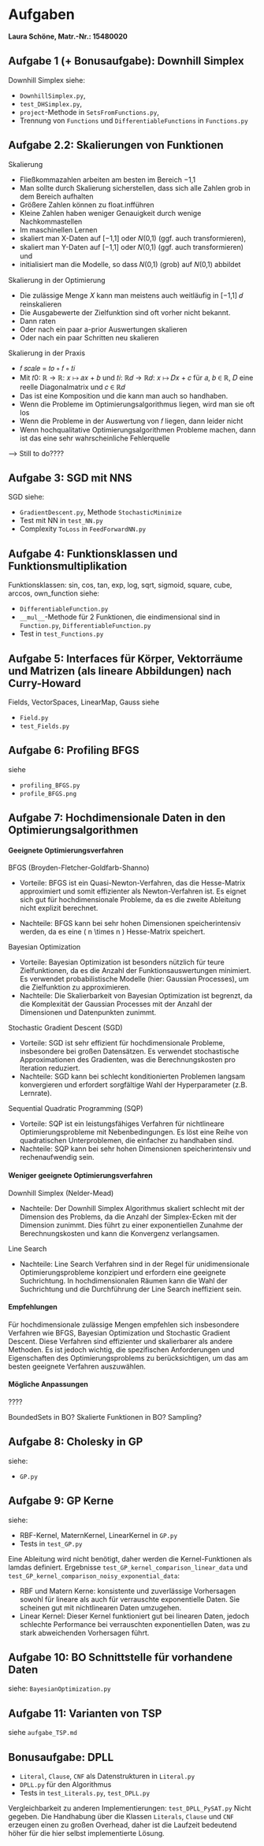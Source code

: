 # Aufgaben

**Laura Schöne, Matr.-Nr.: 15480020**

## Aufgabe 1 (+ Bonusaufgabe): Downhill Simplex

Downhill Simplex siehe: 
- `DownhillSimplex.py`, 
- `test_DHSimplex.py`, 
- `project`-Methode in `SetsFromFunctions.py`, 
- Trennung von `Functions` und `DifferentiableFunctions` in `Functions.py`

## Aufgabe 2.2: Skalierungen von Funktionen

Skalierung
-  Fließkommazahlen arbeiten am besten im Bereich −1,1
-  Man sollte durch Skalierung sicherstellen, dass sich alle Zahlen grob in
dem Bereich aufhalten
- Größere Zahlen können zu float.infführen
- Kleine Zahlen haben weniger Genauigkeit durch wenige Nachkommastellen
- Im maschinellen Lernen
- skaliert man X-Daten auf [−1,1] oder 𝑁(0,1) (ggf. auch transformieren),
- skaliert man Y-Daten auf [−1,1] oder 𝑁(0,1) (ggf. auch transformieren) und
- initialisiert man die Modelle, so dass 𝑁(0,1) (grob) auf 𝑁(0,1) abbildet

Skalierung in der Optimierung
- Die zulässige Menge 𝑋 kann man meistens auch weitläufig in [−1,1] 𝑑
reinskalieren
- Die Ausgabewerte der Zielfunktion sind oft vorher nicht bekannt.
- Dann raten
- Oder nach ein paar a-prior Auswertungen skalieren
- Oder nach ein paar Schritten neu skalieren

Skalierung in der Praxis
- 𝑓 𝑠𝑐𝑎𝑙𝑒 = 𝑡𝑜 ∘ 𝑓 ∘ 𝑡𝑖
- Mit 𝑡0: ℝ → ℝ: 𝑥 ↦ 𝑎𝑥 + 𝑏 und 𝑡𝑖: ℝ𝑑 → ℝ𝑑: 𝑥 ↦ 𝐷𝑥 + 𝑐
für 𝑎, 𝑏 ∈ ℝ, 𝐷 eine reelle Diagonalmatrix und 𝑐 ∈ ℝ𝑑
- Das ist eine Komposition und die kann man auch so handhaben.
- Wenn die Probleme im Optimierungsalgorithmus liegen, wird man sie oft los
- Wenn die Probleme in der Auswertung von 𝑓 liegen, dann leider nicht
- Wenn hochqualitative Optimierungsalgorithmen Probleme machen,
dann ist das eine sehr wahrscheinliche Fehlerquelle

--> Still to do????

## Aufgabe 3: SGD mit NNS

SGD siehe:
- `GradientDescent.py`, Methode `StochasticMinimize`
- Test mit NN in `test_NN.py`
- Complexity `ToLoss` in `FeedForwardNN.py`

## Aufgabe 4: Funktionsklassen und Funktionsmultiplikation

Funktionsklassen: sin, cos, tan, exp, log, sqrt, sigmoid, square, cube, arccos, own_function siehe:
- `DifferentiableFunction.py`
- `__mul__`-Methode für 2 Funktionen, die eindimensional sind in `Function.py`, `DifferentiableFunction.py`
- Test in `test_Functions.py`

## Aufgabe 5: Interfaces für Körper, Vektorräume und Matrizen (als lineare Abbildungen) nach Curry-Howard

Fields, VectorSpaces, LinearMap, Gauss siehe
- `Field.py`
- `test_Fields.py`

## Aufgabe 6: Profiling BFGS

siehe
- `profiling_BFGS.py`
- `profile_BFGS.png`

## Aufgabe 7: Hochdimensionale Daten in den Optimierungsalgorithmen

#### Geeignete Optimierungsverfahren

BFGS (Broyden-Fletcher-Goldfarb-Shanno)

- Vorteile: BFGS ist ein Quasi-Newton-Verfahren, das die Hesse-Matrix approximiert und somit effizienter als Newton-Verfahren ist. Es eignet sich gut für hochdimensionale Probleme, da es die zweite Ableitung nicht explizit berechnet.

- Nachteile: BFGS kann bei sehr hohen Dimensionen speicherintensiv werden, da es eine ( n \times n ) Hesse-Matrix speichert.

Bayesian Optimization

- Vorteile: Bayesian Optimization ist besonders nützlich für teure Zielfunktionen, da es die Anzahl der Funktionsauswertungen minimiert. Es verwendet probabilistische Modelle (hier: Gaussian Processes), um die Zielfunktion zu approximieren.
- Nachteile: Die Skalierbarkeit von Bayesian Optimization ist begrenzt, da die Komplexität der Gaussian Processes mit der Anzahl der Dimensionen und Datenpunkten zunimmt.

Stochastic Gradient Descent (SGD)

- Vorteile: SGD ist sehr effizient für hochdimensionale Probleme, insbesondere bei großen Datensätzen. Es verwendet stochastische Approximationen des Gradienten, was die Berechnungskosten pro Iteration reduziert.
- Nachteile: SGD kann bei schlecht konditionierten Problemen langsam konvergieren und erfordert sorgfältige Wahl der Hyperparameter (z.B. Lernrate).

Sequential Quadratic Programming (SQP)

- Vorteile: SQP ist ein leistungsfähiges Verfahren für nichtlineare Optimierungsprobleme mit Nebenbedingungen. Es löst eine Reihe von quadratischen Unterproblemen, die einfacher zu handhaben sind.
- Nachteile: SQP kann bei sehr hohen Dimensionen speicherintensiv und rechenaufwendig sein.

#### Weniger geeignete Optimierungsverfahren

Downhill Simplex (Nelder-Mead)

- Nachteile: Der Downhill Simplex Algorithmus skaliert schlecht mit der Dimension des Problems, da die Anzahl der Simplex-Ecken mit der Dimension zunimmt. Dies führt zu einer exponentiellen Zunahme der Berechnungskosten und kann die Konvergenz verlangsamen.

Line Search

- Nachteile: Line Search Verfahren sind in der Regel für unidimensionale Optimierungsprobleme konzipiert und erfordern eine geeignete Suchrichtung. In hochdimensionalen Räumen kann die Wahl der Suchrichtung und die Durchführung der Line Search ineffizient sein.

#### Empfehlungen
Für hochdimensionale zulässige Mengen empfehlen sich insbesondere Verfahren wie BFGS, Bayesian Optimization und Stochastic Gradient Descent. Diese Verfahren sind effizienter und skalierbarer als andere Methoden. Es ist jedoch wichtig, die spezifischen Anforderungen und Eigenschaften des Optimierungsproblems zu berücksichtigen, um das am besten geeignete Verfahren auszuwählen.

#### Mögliche Anpassungen
????

BoundedSets in BO? Skalierte Funktionen in BO? Sampling?

## Aufgabe 8: Cholesky in GP

siehe: 
- `GP.py`

## Aufgabe 9: GP Kerne

siehe:
- RBF-Kernel, MaternKernel, LinearKernel in `GP.py`
- Tests in `test_GP.py`

Eine Ableitung wird nicht benötigt, daher werden die Kernel-Funktionen als lamdas definiert.
Ergebnisse `test_GP_kernel_comparison_linear_data` und `test_GP_kernel_comparison_noisy_exponential_data`:
- RBF und Matern Kerne: konsistente und zuverlässige Vorhersagen sowohl für lineare als auch für verrauschte exponentielle Daten. Sie scheinen gut mit nichtlinearen Daten umzugehen.
- Linear Kernel: Dieser Kernel funktioniert gut bei linearen Daten, jedoch schlechte Performance bei verrauschten exponentiellen Daten, was zu stark abweichenden Vorhersagen führt.

## Aufgabe 10: BO Schnittstelle für vorhandene Daten

siehe: `BayesianOptimization.py`

## Aufgabe 11: Varianten von TSP

siehe `aufgabe_TSP.md`

## Bonusaufgabe: DPLL

- `Literal`, `Clause`, `CNF` als Datenstrukturen in `Literal.py`
- `DPLL.py` für den Algorithmus
- Tests in `test_Literals.py`, `test_DPLL.py`

Vergleichbarkeit zu anderen Implementierungen: `test_DPLL_PySAT.py`
Nicht gegeben. Die Handhabung über die Klassen `Literals`, `Clause` und `CNF` erzeugen einen zu großen Overhead, daher ist die Laufzeit bedeutend höher für die hier selbst implementierte Lösung.



